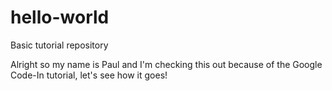 # hello-world
Basic tutorial repository

Alright so my name is Paul and I'm checking this out because of the Google Code-In tutorial, let's see how it goes!
